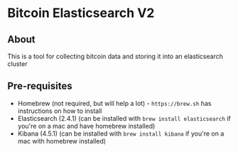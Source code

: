 # Bitcoin Elasticsearch V2 

## About
This is a tool for collecting bitcoin data and storing it into an elasticsearch cluster 

## Pre-requisites
* Homebrew (not required, but will help a lot) - `https://brew.sh` has instructions on how to install 
* Elasticsearch (2.4.1) (can be installed with `brew install elasticsearch` if you're on a mac and have homebrew installed)  
* Kibana (4.5.1) (can be installed with `brew install kibana` if you're on a mac with homebrew installed) 
